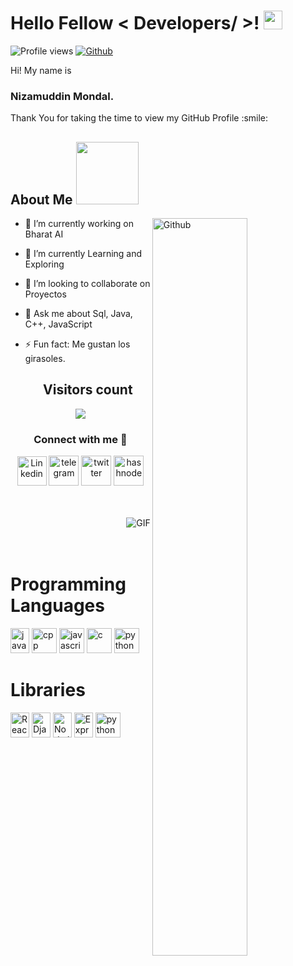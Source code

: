 <h1> Hello Fellow < Developers/ >! <img src = "https://raw.githubusercontent.com/MartinHeinz/MartinHeinz/master/wave.gif" width = 30px> </h1>
<p align='center'>
</p>


![Profile views](https://visitor-badge.glitch.me/badge?page_id=Nizam420.Nizam420)
[![Github](https://img.shields.io/github/followers/Nizam420?label=Follow&style=social)](https://github.com/Nizam420)

<div size='20px'> Hi! My name is <h3>Nizamuddin Mondal.</h3> Thank You for taking the time to view my GitHub Profile :smile: 
</div>

<h2> About Me <img src = "https://media0.giphy.com/media/KDDpcKigbfFpnejZs6/giphy.gif?cid=ecf05e47oy6f4zjs8g1qoiystc56cu7r9tb8a1fe76e05oty&rid=giphy.gif" width = 100px></h2>

<img width="55%" align="right" alt="Github" src="https://raw.githubusercontent.com/onimur/.github/master/.resources/git-header.svg" />

- 🔭 I’m currently working on  Bharat AI
  
- 🌱 I’m currently Learning and Exploring
  
- 👯 I’m looking to collaborate on Proyectos
  
- 💬 Ask me about Sql, Java, C++, JavaScript
  
- ⚡ Fun fact: Me gustan los girasoles.
  <h2 align="center">Visitors count</h2>
</p>

<p align = "center">
  <img src="https://profile-counter.glitch.me/Nizam420/count.svg" />
</p>
<h3 align="center">Connect with me 🤝</h3>
            <div class="img1">
                <p align='center'>
                    <a href="https://www.linkedin.com/in/nizamuddin-mondal-a6b2a51a5" target="_blank"><img
                            src="https://icons.iconarchive.com/icons/alecive/flatwoken/64/Apps-Linkedin-icon.png"
                            width="47" alt="Linkedin"></a> <a href="https://t.me/silentNcoder" target="_blank"><img
                            src="https://icons.iconarchive.com/icons/alecive/flatwoken/64/Apps-Telegram-icon.png"
                            alt="telegram" width=48></a> <a href="https://twitter.com/Nizamud30720846" target="_blank"><img
                            src="https://icons.iconarchive.com/icons/alecive/flatwoken/64/Apps-Twitter-icon.png"
                            alt="twitter" width=48></a> <a
                        href="https://instagram.com/legend_nizam?utm_medium=copy_link" target="_blank"><img
                            src="https://icons.iconarchive.com/icons/alecive/flatwoken/64/Apps-Instagram-icon.png"
                            alt="hashnode" width=48></a>
                    <p /> <br> <br>
                    <img align="right" alt="GIF" src="https://media.giphy.com/media/USV0ym3bVWQJJmNu3N/giphy.gif" />
                    <br> <br> <br>
   <h1>Programming Languages</h1>
                <p align="left">
                    <img src="https://www.vectorlogo.zone/logos/java/java-vertical.svg" alt="java" width="30"
                        height="40" />
                    <img src="https://raw.githubusercontent.com/isocpp/logos/master/cpp_logo.png" alt="cpp" width="40"
                        height="40" />
                    <img src="https://tl.vhv.rs/dpng/s/456-4562295_library-of-javascript-icon-graphic-freeuse-png-files.png" alt="javascript" width="40"
                        height="40" />
                    <img src="https://img.icons8.com/color/452/c-programming.png" alt="c" width="40" height="40" />
                    <img src="https://www.vectorlogo.zone/logos/python/python-icon.svg" alt="python" width="40"
                        height="40" />
                </p>
   <h1>Libraries</h1>
                <p align="left">
                    <img src="https://www.pngfind.com/pngs/m/685-6854970_react-logo-png-png-download-logo-png-reactjs.png" alt="ReactJs" width="30"
                        height="40" />
                    <img src="https://w7.pngwing.com/pngs/159/366/png-transparent-django-python-computer-icons-logo-python-text-label-rectangle.png" alt="Django" width="30"
                        height="40" />
                    <img src="https://upload.wikimedia.org/wikipedia/commons/thumb/d/d9/Node.js_logo.svg/1280px-Node.js_logo.svg.png" alt="NodeJs" width="30"
                        height="40" />
                    <img src="https://w7.pngwing.com/pngs/1005/334/png-transparent-express-js-node-js-javascript-session-web-application-others.png" alt="ExpressJs" width="30" height="40" />
                   <img src="https://www.vectorlogo.zone/logos/python/python-icon.svg" alt="python" width="40"
                        height="40" />    
                </p>


